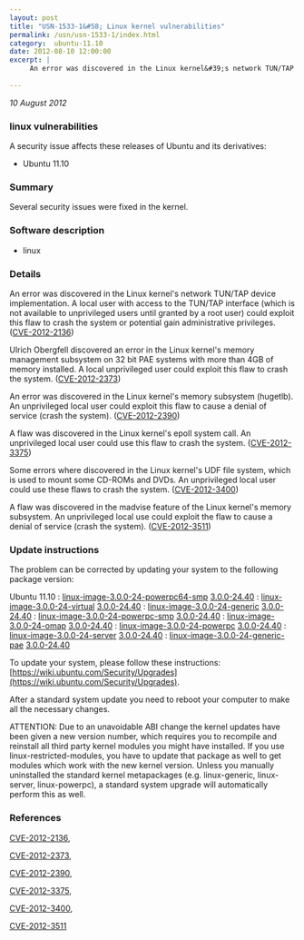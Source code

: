 ```yaml
---
layout: post
title: "USN-1533-1&#58; Linux kernel vulnerabilities"
permalink: /usn/usn-1533-1/index.html
category:  ubuntu-11.10
date: 2012-08-10 12:00:00
excerpt: |
     An error was discovered in the Linux kernel&#39;s network TUN/TAP device implementation. A local user with access to the TUN/TAP interface (which is not available to unprivileged users until granted by a root user) could exploit this flaw to crash the system or potential gain administrative privileges. ([CVE-2012-2136](http://people.ubuntu.com/~ubuntu-security/cve/CVE-2012-2136))
    
--- 
```

 
 

*10 August 2012*

### linux vulnerabilities

A security issue affects these releases of Ubuntu and its derivatives:

* Ubuntu 11.10

### Summary

Several security issues were fixed in the kernel. 

### Software description

* linux 

### Details

 An error was discovered in the Linux kernel&#39;s network TUN/TAP device implementation. A local user with access to the TUN/TAP interface (which is not available to unprivileged users until granted by a root user) could exploit this flaw to crash the system or potential gain administrative privileges. ([CVE-2012-2136](http://people.ubuntu.com/~ubuntu-security/cve/CVE-2012-2136))

Ulrich Obergfell discovered an error in the Linux kernel&#39;s memory management subsystem on 32 bit PAE systems with more than 4GB of memory installed. A local unprivileged user could exploit this flaw to crash the system. ([CVE-2012-2373](http://people.ubuntu.com/~ubuntu-security/cve/CVE-2012-2373))

An error was discovered in the Linux kernel&#39;s memory subsystem (hugetlb). An unprivileged local user could exploit this flaw to cause a denial of service (crash the system). ([CVE-2012-2390](http://people.ubuntu.com/~ubuntu-security/cve/CVE-2012-2390))

A flaw was discovered in the Linux kernel&#39;s epoll system call. An unprivileged local user could use this flaw to crash the system. ([CVE-2012-3375](http://people.ubuntu.com/~ubuntu-security/cve/CVE-2012-3375))

Some errors where discovered in the Linux kernel&#39;s UDF file system, which is used to mount some CD-ROMs and DVDs. An unprivileged local user could use these flaws to crash the system. ([CVE-2012-3400](http://people.ubuntu.com/~ubuntu-security/cve/CVE-2012-3400))

A flaw was discovered in the madvise feature of the Linux kernel&#39;s memory subsystem. An unprivileged local use could exploit the flaw to cause a denial of service (crash the system). ([CVE-2012-3511](http://people.ubuntu.com/~ubuntu-security/cve/CVE-2012-3511)) 

### Update instructions

The problem can be corrected by updating your system to the following package version:

Ubuntu 11.10
 : [linux-image-3.0.0-24-powerpc64-smp](https://launchpad.net/ubuntu/+source/linux) <span> [3.0.0-24.40](https://launchpad.net/ubuntu/+source/linux/3.0.0-24.40) </span> 
 : [linux-image-3.0.0-24-virtual](https://launchpad.net/ubuntu/+source/linux) <span> [3.0.0-24.40](https://launchpad.net/ubuntu/+source/linux/3.0.0-24.40) </span> 
 : [linux-image-3.0.0-24-generic](https://launchpad.net/ubuntu/+source/linux) <span> [3.0.0-24.40](https://launchpad.net/ubuntu/+source/linux/3.0.0-24.40) </span> 
 : [linux-image-3.0.0-24-powerpc-smp](https://launchpad.net/ubuntu/+source/linux) <span> [3.0.0-24.40](https://launchpad.net/ubuntu/+source/linux/3.0.0-24.40) </span> 
 : [linux-image-3.0.0-24-omap](https://launchpad.net/ubuntu/+source/linux) <span> [3.0.0-24.40](https://launchpad.net/ubuntu/+source/linux/3.0.0-24.40) </span> 
 : [linux-image-3.0.0-24-powerpc](https://launchpad.net/ubuntu/+source/linux) <span> [3.0.0-24.40](https://launchpad.net/ubuntu/+source/linux/3.0.0-24.40) </span> 
 : [linux-image-3.0.0-24-server](https://launchpad.net/ubuntu/+source/linux) <span> [3.0.0-24.40](https://launchpad.net/ubuntu/+source/linux/3.0.0-24.40) </span> 
 : [linux-image-3.0.0-24-generic-pae](https://launchpad.net/ubuntu/+source/linux) <span> [3.0.0-24.40](https://launchpad.net/ubuntu/+source/linux/3.0.0-24.40) </span> 

To update your system, please follow these instructions: [https://wiki.ubuntu.com/Security/Upgrades](https://wiki.ubuntu.com/Security/Upgrades).

After a standard system update you need to reboot your computer to make all the necessary changes.

ATTENTION: Due to an unavoidable ABI change the kernel updates have been given a new version number, which requires you to recompile and reinstall all third party kernel modules you might have installed. If you use linux-restricted-modules, you have to update that package as well to get modules which work with the new kernel version. Unless you manually uninstalled the standard kernel metapackages (e.g. linux-generic, linux-server, linux-powerpc), a standard system upgrade will automatically perform this as well. 

### References

 
 [CVE-2012-2136](http://people.ubuntu.com/~ubuntu-security/cve/CVE-2012-2136), 

 [CVE-2012-2373](http://people.ubuntu.com/~ubuntu-security/cve/CVE-2012-2373), 

 [CVE-2012-2390](http://people.ubuntu.com/~ubuntu-security/cve/CVE-2012-2390), 

 [CVE-2012-3375](http://people.ubuntu.com/~ubuntu-security/cve/CVE-2012-3375), 

 [CVE-2012-3400](http://people.ubuntu.com/~ubuntu-security/cve/CVE-2012-3400), 

 [CVE-2012-3511](http://people.ubuntu.com/~ubuntu-security/cve/CVE-2012-3511)
 

